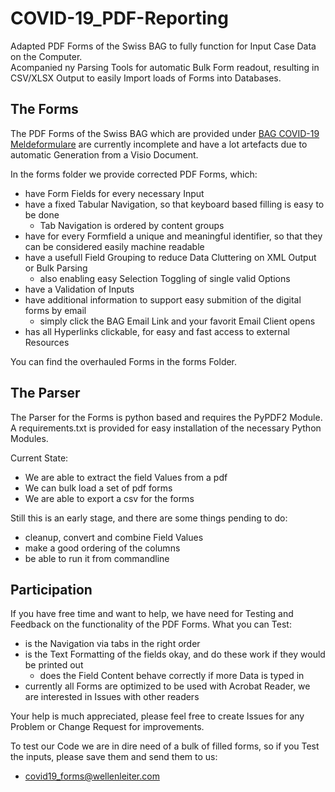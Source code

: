# COVID-19_PDF-Reporting

Adapted PDF Forms of the Swiss BAG to fully function for Input Case Data on the Computer.  
Acompanied ny Parsing Tools for automatic Bulk Form readout, resulting in CSV/XLSX Output to easily Import loads of Forms into Databases.

## The Forms

The PDF Forms of the Swiss BAG which are provided under [BAG COVID-19 Meldeformulare](https://www.bag.admin.ch/bag/de/home/krankheiten/infektionskrankheiten-bekaempfen/meldesysteme-infektionskrankheiten/meldepflichtige-ik/meldeformulare.html) are currently incomplete and have a lot artefacts due to automatic Generation from a Visio Document.

In the forms folder we provide corrected PDF Forms, which:

* have Form Fields for every necessary Input
* have a fixed Tabular Navigation, so that keyboard based filling is easy to be done
  * Tab Navigation is ordered by content groups
* have for every Formfield a unique and meaningful identifier, so that they can be considered easily machine readable
* have a usefull Field Grouping to reduce Data Cluttering on XML Output or Bulk Parsing
  * also enabling easy Selection Toggling of single valid Options
* have a Validation of Inputs
* have additional information to support easy submition of the digital forms by email
  * simply click the BAG Email Link and your favorit Email Client opens
* has all Hyperlinks clickable, for easy and fast access to external Resources

You can find the overhauled Forms in the forms Folder.  

## The Parser

The Parser for the Forms is python based and requires the PyPDF2 Module. A requirements.txt is provided for easy installation of the necessary Python Modules.

Current State:

* We are able to extract the field Values from a pdf
* We can bulk load a set of pdf forms
* We are able to export a csv for the forms

Still this is an early stage, and there are some things pending to do:

* cleanup, convert and combine Field Values
* make a good ordering of the columns
* be able to run it from commandline

## Participation

If you have free time and want to help, we have need for Testing and Feedback on the functionality of the PDF Forms.
What you can Test:

* is the Navigation via tabs in the right order
* is the Text Formatting of the fields okay, and do these work if they would be printed out
  * does the Field Content behave correctly if more Data is typed in  
* currently all Forms are optimized to be used with Acrobat Reader, we are interested in Issues with other readers

Your help is much appreciated, please feel free to create Issues for any Problem or Change Request for improvements.

To test our Code we are in dire need of a bulk of filled forms, so if you Test the inputs, please save them and send them to us:

* <covid19_forms@wellenleiter.com>
